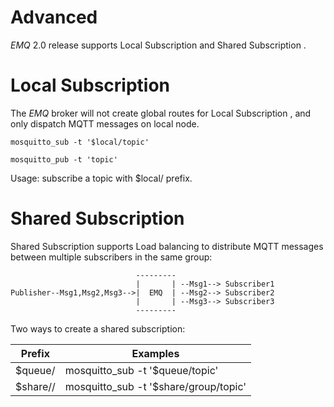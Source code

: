 #  Advanced 

*EMQ* 2.0 release supports  Local Subscription  and  Shared Subscription  . 

#  Local Subscription 

The *EMQ* broker will not create global routes for  Local Subscription  , and only dispatch MQTT messages on local node. 
    
    
    mosquitto_sub -t '$local/topic'
    
    mosquitto_pub -t 'topic'

Usage: subscribe a topic with  $local/  prefix. 

#  Shared Subscription 

Shared Subscription supports Load balancing to distribute MQTT messages between multiple subscribers in the same group: 
    
    
                                ---------
                                |       | --Msg1--> Subscriber1
    Publisher--Msg1,Msg2,Msg3-->|  EMQ  | --Msg2--> Subscriber2
                                |       | --Msg3--> Subscriber3
                                ---------

Two ways to create a shared subscription: 

                
 Prefix |  Examples                              
----------------|----------------------------------------
$queue/         |  mosquitto_sub -t '$queue/topic'       
$share/<group>/ |  mosquitto_sub -t '$share/group/topic' 


